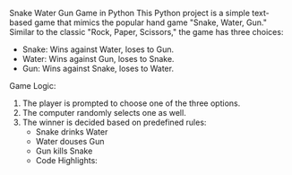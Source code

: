 Snake Water Gun Game in Python
This Python project is a simple text-based game that mimics the popular hand game "Snake, Water, Gun." Similar to the classic "Rock, Paper, Scissors," the game has three choices:
- Snake: Wins against Water, loses to Gun.
- Water: Wins against Gun, loses to Snake.
- Gun: Wins against Snake, loses to Water.

Game Logic:
1. The player is prompted to choose one of the three options.
2. The computer randomly selects one as well.
3. The winner is decided based on predefined rules:
   - Snake drinks Water
   - Water douses Gun
   - Gun kills Snake
   - Code Highlights:
